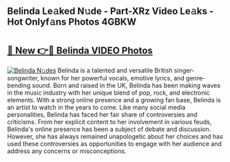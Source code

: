 ## Belinda Le𝚊ked N𝚞de - Part-XRz Video Le𝚊ks - Hot Onlyf𝚊ns Photos 4GBKW

# <h2><a href="http://ab5939.deff.icu/?id=Belinda">🔗 New 👉🔴 Belinda VIDEO Photos</a></h2>

[![Belinda N𝚞des](https://i.imgur.com/rIISA9y.gif)](http://ab5939.deff.icu/?id=Belinda)
Belinda is a talented and versatile British singer-songwriter, known for her powerful vocals, emotive lyrics, and genre-bending sound. Born and raised in the UK, Belinda has been making waves in the music industry with her unique blend of pop, rock, and electronic elements. With a strong online presence and a growing fan base, Belinda is an artist to watch in the years to come. Like many social media personalities, Belinda has faced her fair share of controversies and criticisms. From her explicit content to her involvement in various feuds, Belinda's online presence has been a subject of debate and discussion. However, she has always remained unapologetic about her choices and has used these controversies as opportunities to engage with her audience and address any concerns or misconceptions.
